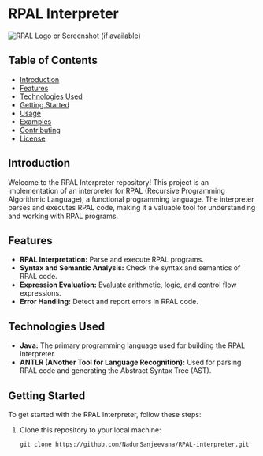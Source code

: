 # RPAL Interpreter

![RPAL Logo or Screenshot (if available)](rpal-interpreter-screenshot.png)

## Table of Contents
- [Introduction](#introduction)
- [Features](#features)
- [Technologies Used](#technologies-used)
- [Getting Started](#getting-started)
- [Usage](#usage)
- [Examples](#examples)
- [Contributing](#contributing)
- [License](#license)

## Introduction

Welcome to the RPAL Interpreter repository! This project is an implementation of an interpreter for RPAL (Recursive Programming Algorithmic Language), a functional programming language. The interpreter parses and executes RPAL code, making it a valuable tool for understanding and working with RPAL programs.

## Features

- **RPAL Interpretation:** Parse and execute RPAL programs.
- **Syntax and Semantic Analysis:** Check the syntax and semantics of RPAL code.
- **Expression Evaluation:** Evaluate arithmetic, logic, and control flow expressions.
- **Error Handling:** Detect and report errors in RPAL code.


## Technologies Used

- **Java:** The primary programming language used for building the RPAL interpreter.
- **ANTLR (ANother Tool for Language Recognition):** Used for parsing RPAL code and generating the Abstract Syntax Tree (AST).


## Getting Started

To get started with the RPAL Interpreter, follow these steps:

1. Clone this repository to your local machine:

   ```shell
   git clone https://github.com/NadunSanjeevana/RPAL-interpreter.git
